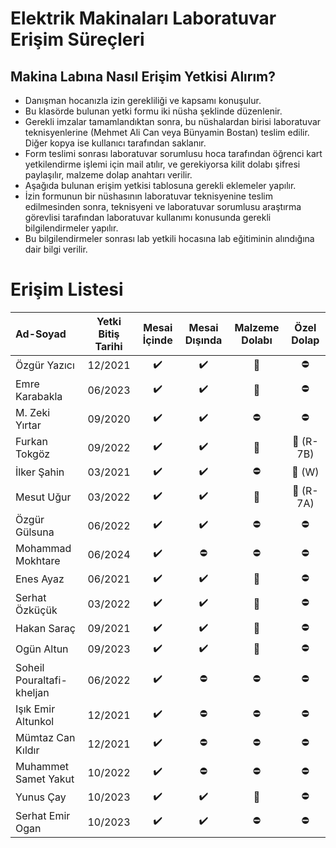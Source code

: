 # Elektrik Makinaları Laboratuvar Erişim Süreçleri

## Makina Labına Nasıl Erişim Yetkisi Alırım?

- Danışman hocanızla izin gerekliliği ve kapsamı konuşulur.
- Bu klasörde bulunan yetki formu iki nüsha şeklinde düzenlenir.
- Gerekli imzalar tamamlandıktan sonra, bu nüshalardan birisi laboratuvar teknisyenlerine (Mehmet Ali Can veya Bünyamin Bostan) teslim edilir. Diğer kopya ise kullanıcı tarafından saklanır.
- Form teslimi sonrası laboratuvar sorumlusu hoca tarafından öğrenci kart yetkilendirme işlemi için mail atılır, ve gerekiyorsa kilit dolabı şifresi paylaşılır, malzeme dolap anahtarı verilir. 
- Aşağıda bulunan erişim yetkisi tablosuna gerekli eklemeler yapılır.
- İzin formunun bir nüshasının laboratuvar teknisyenine teslim edilmesinden sonra, teknisyeni ve laboratuvar sorumlusu araştırma görevlisi tarafından laboratuvar kullanımı konusunda gerekli bilgilendirmeler yapılır.
- Bu bilgilendirmeler sonrası lab yetkili hocasına lab eğitiminin alındığına dair bilgi verilir.


# Erişim Listesi

|      Ad-Soyad    | Yetki Bitiş Tarihi| Mesai İçinde | Mesai Dışında | Malzeme Dolabı | Özel Dolap |
|:-----------------|:---------------:|:--------------:|:-------------:|:--------------:|:----------:|
| Özgür Yazıcı     | 12/2021 |:heavy_check_mark:|:heavy_check_mark: | :key:   |  :no_entry:     |
| Emre Karabakla   | 06/2023 |:heavy_check_mark:|:heavy_check_mark: |  :key:      |  :no_entry:       |
| M. Zeki Yırtar   | 09/2020 |:heavy_check_mark:|:heavy_check_mark: |  :no_entry:       | :no_entry:|
| Furkan Tokgöz    | 09/2022 |:heavy_check_mark:|:heavy_check_mark: |  :key:   | :key: (R-7B) |
| İlker Şahin      | 03/2021 |:heavy_check_mark:|:heavy_check_mark: | :no_entry: | :key: (W)|
| Mesut Uğur       | 03/2022 |:heavy_check_mark:|:heavy_check_mark: |  :key:   | :key: (R-7A)|
| Özgür Gülsuna    | 06/2022 |:heavy_check_mark:|:heavy_check_mark: | :no_entry: | :no_entry:|
|Mohammad Mokhtare | 06/2024 |:heavy_check_mark:|:no_entry: | :no_entry: | :no_entry:|
| Enes Ayaz     | 06/2021 |:heavy_check_mark:|:heavy_check_mark: | :key:   |  :no_entry:|  
| Serhat Özküçük    | 03/2022 |:heavy_check_mark:|:heavy_check_mark: | :key:   |  :no_entry:|  
| Hakan Saraç   | 09/2021 |:heavy_check_mark:|:heavy_check_mark: |  :key:  |  :no_entry:|  
| Ogün Altun  | 09/2023 |:heavy_check_mark:|:heavy_check_mark: | :key:   |  :no_entry:|  
|Soheil Pouraltafi-kheljan  | 06/2022 |:heavy_check_mark:|:no_entry:  | :no_entry:  |  :no_entry:|    
|Işık Emir Altunkol | 12/2021 |:heavy_check_mark:|:no_entry:  | :no_entry:  |  :no_entry:|    
|Mümtaz Can Kıldır  | 12/2021 |:heavy_check_mark:|:no_entry:  | :no_entry:  |  :no_entry:|    
|Muhammet Samet Yakut  | 10/2022 |:heavy_check_mark:|:no_entry:  | :no_entry:  |  :no_entry:| 
|Yunus Çay  | 10/2023 |:heavy_check_mark:|:heavy_check_mark:  |  :key:   |  :no_entry:| 
|Serhat Emir Ogan  | 10/2023 |:heavy_check_mark:|:heavy_check_mark:  | :no_entry:  |  :no_entry:| 
